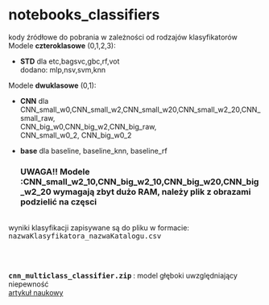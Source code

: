 # notebooks_classifiers


</h2>

kody źródłowe do pobrania w zależności od rodzajów klasyfikatorów<br>
Modele **czteroklasowe** (0,1,2,3):
- <b>STD</b> dla etc,bagsvc,gbc,rf,vot
<br> dodano: mlp,nsv,svm,knn<br>

Modele **dwuklasowe** (0,1):
- <b>CNN</b> dla 
<br>CNN_small_w0,CNN_small_w2,CNN_small_w20,CNN_small_w2_20,CNN_small_raw,
<br>CNN_big_w0,CNN_big_w2,CNN_big_raw,
<br>   CNN_small_w0_2, CNN_big_w0_2
- <b>base</b> dla baseline, baseline_knn, baseline_rf

  ### UWAGA!! Modele :CNN_small_w2_10,CNN_big_w2_10,CNN_big_w20,CNN_big_w2_20 wymagają zbyt dużo RAM, należy plik z obrazami podzielić na częsci


<br>
wyniki klasyfikacji zapisywane są do pliku w formacie:
<tt>nazwaKlasyfikatora_nazwaKatalogu.csv</tt>

<br><br>

<b><tt> cnn_multiclass_classifier.zip</tt> </b> : model głęboki uwzględniający niepewność
<br>[artykuł naukowy](https://www.mdpi.com/1424-8220/21/6/1963) 
